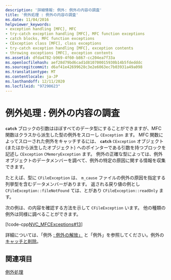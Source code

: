 ```yaml
---
description: '詳細情報: 例外: 例外の内容の調査'
title: '例外処理 : 例外の内容の調査'
ms.date: 11/04/2016
helpviewer_keywords:
- exception handling [MFC], MFC
- try-catch exception handling [MFC], MFC function exceptions
- catch blocks, MFC function exceptions
- CException class [MFC], class exceptions
- try-catch exception handling [MFC], exception contents
- throwing exceptions [MFC], exception contents
ms.assetid: dfda4782-b969-4f60-b867-cc204ea7f33a
ms.openlocfilehash: aef28d79bd6cad1d810700015930b14b5fdedddc
ms.sourcegitcommit: d6af41e42699628c3e2e6063ec7b03931a49a098
ms.translationtype: MT
ms.contentlocale: ja-JP
ms.lasthandoff: 12/11/2020
ms.locfileid: "97290623"
---
```

# <a name="exceptions-examining-exception-contents"></a>例外処理 : 例外の内容の調査

**`catch`** ブロックの引数はほぼすべてのデータ型にすることができますが、MFC 関数はクラスから派生した型の例外をスローし `CException` ます。 MFC 関数によってスローされた例外をキャッチするには、 **`catch`** `CException` オブジェクト (またはから派生したオブジェクト) へのポインターである引数を持つブロックを記述し `CException` `CMemoryException` ます。 例外の正確な型によっては、例外オブジェクトのデータメンバーを調べて、例外の特定の原因に関する情報を収集できます。

たとえば、型に `CFileException` は、 `m_cause` ファイルの例外の原因を指定する列挙型を含むデータメンバーがあります。 返される戻り値の例とし `CFileException::fileNotFound` ては、とがあり `CFileException::readOnly` ます。

次の例は、の内容を確認する方法を示して `CFileException` います。 他の種類の例外は同様に調べることができます。

[!code-cpp[NVC_MFCExceptions#13](codesnippet/cpp/exceptions-examining-exception-contents_1.cpp)]

詳細については、「例外 [: 例外の解放」](exceptions-freeing-objects-in-exceptions.md) と「例外」を参照してください。例外の [キャッチと削除](exceptions-catching-and-deleting-exceptions.md)。

## <a name="see-also"></a>関連項目

[例外処理](exception-handling-in-mfc.md)
